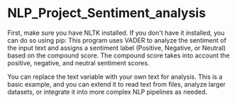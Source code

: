 # NLP_Project_Sentiment_analysis
First, make sure you have NLTK installed. If you don't have it installed, you can do so using pip:
This program uses VADER to analyze the sentiment of the input text and assigns a sentiment label (Positive, Negative, or Neutral) based on the compound score. The compound score takes into account the positive, negative, and neutral sentiment scores.

You can replace the text variable with your own text for analysis. This is a basic example, and you can extend it to read text from files, analyze larger datasets, or integrate it into more complex NLP pipelines as needed.
